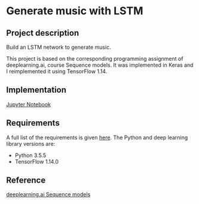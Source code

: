 # Generate music with LSTM

## Project description
Build an LSTM network to generate music.

This project is based on the corresponding programming assignment of deeplearning.ai, course Sequence models. It was implemented in Keras and I reimplemented it using TensorFlow 1.14.

## Implementation
[Jupyter Notebook](https://nbviewer.jupyter.org/github/vgkortsas/NLP_projects/blob/master/Generate_music_LSTM/Generate_music_with_LSTM.ipynb)

## Requirements
A full list of the requirements is given [here](https://github.com/vgkortsas/NLP_projects/blob/master/Generate_music_LSTM/requirements.txt). The Python and deep learning library versions are:
- Python 3.5.5
- TensorFlow 1.14.0

## Reference
[deeplearning.ai Sequence models](https://www.coursera.org/learn/nlp-sequence-models)
